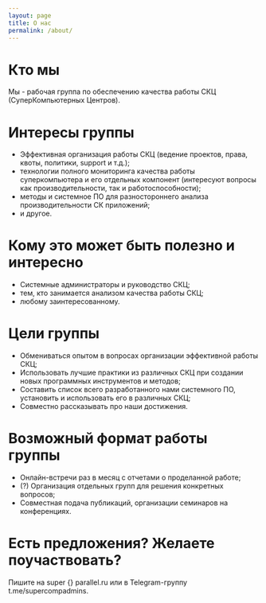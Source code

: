 ```yaml
---
layout: page
title: О нас
permalink: /about/
---
```


# Кто мы

Мы - рабочая группа по обеспечению качества работы СКЦ (СуперКомпьютерных Центров).

# Интересы группы

- Эффективная организация работы СКЦ (ведение проектов, права, квоты, политики, support и т.д.);
- технологии полного мониторинга качества работы суперкомпьютера и его отдельных компонент (интересуют вопросы как производительности, так и работоспособности);
- методы и системное ПО для разностороннего анализа производительности СК приложений;
- и другое.

# Кому это может быть полезно и интересно

- Системные администраторы и руководство СКЦ;
- тем, кто занимается анализом качества работы СКЦ;
- любому заинтересованному.

# Цели группы

- Обмениваться опытом в вопросах организации эффективной работы СКЦ;
- Использовать лучшие практики из различных СКЦ при создании новых программных инструментов и методов;
- Составить список всего разработанного нами системного ПО, установить и использовать его в различных СКЦ;
- Совместно рассказывать про наши достижения.

# Возможный формат работы группы

- Онлайн-встречи раз в месяц с отчетами о проделанной работе;
- (?) Организация отдельных групп для решения конкретных вопросов;
- Совместная подача публикаций, организации семинаров на конференциях.

# Есть предложения? Желаете поучаствовать? 

Пишите на super {} parallel.ru или в Telegram-группу t.me/supercompadmins.

